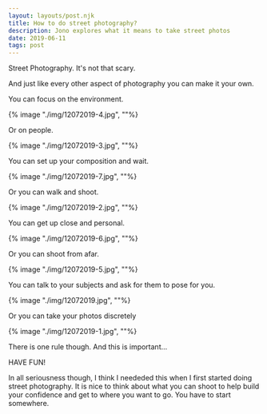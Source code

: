 ```yaml
---
layout: layouts/post.njk
title: How to do street photography?
description: Jono explores what it means to take street photos
date: 2019-06-11
tags: post
---
```


Street Photography. It's not that scary.

And just like every other aspect of photography you can make it your own.

You can focus on the environment.

{% image "./img/12072019-4.jpg", ""%}

Or on people.

{% image "./img/12072019-3.jpg", ""%}

You can set up your composition and wait.

{% image "./img/12072019-7.jpg", ""%}

Or you can walk and shoot.

{% image "./img/12072019-2.jpg", ""%}

You can get up close and personal.

{% image "./img/12072019-6.jpg", ""%}

Or you can shoot from afar.

{% image "./img/12072019-5.jpg", ""%}

You can talk to your subjects and ask for them to pose for you.

{% image "./img/12072019.jpg", ""%}

Or you can take your photos discretely

{% image "./img/12072019-1.jpg", ""%}

There is one rule though. And this is important...

HAVE FUN!

In all seriousness though, I think I neededed this when I first started doing street photography. It is nice to think about what you can shoot to help build your confidence and get to where you want to go. You have to start somewhere.
